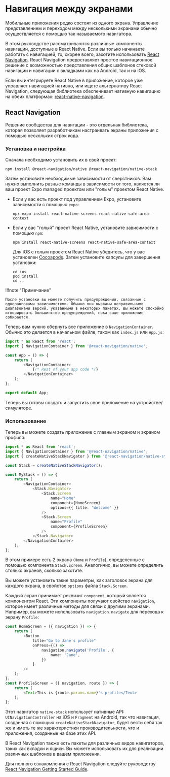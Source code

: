 # Навигация между экранами

Мобильные приложения редко состоят из одного экрана. Управление представлением и переходом между несколькими экранами обычно осуществляется с помощью так называемого навигатора.

В этом руководстве рассматриваются различные компоненты навигации, доступные в React Native. Если вы только начинаете работать с навигацией, то, скорее всего, захотите использовать [React Navigation](navigation.md#react-navigation). React Navigation предоставляет простое навигационное решение с возможностью представления общих шаблонов стековой навигации и навигации с вкладками как на Android, так и на iOS.

Если вы интегрируете React Native в приложение, которое уже управляет навигацией нативно, или ищете альтернативу React Navigation, следующая библиотека обеспечивает нативную навигацию на обеих платформах: [react-native-navigation](https://github.com/wix/react-native-navigation).

## React Navigation

Решение сообщества для навигации - это отдельная библиотека, которая позволяет разработчикам настраивать экраны приложения с помощью нескольких строк кода.

### Установка и настройка

Сначала необходимо установить их в свой проект:

```shell
npm install @react-navigation/native @react-navigation/native-stack
```

Затем установите необходимые зависимости от сверстников. Вам нужно выполнить разные команды в зависимости от того, является ли ваш проект Expo managed проектом или "голым" проектом React Native.

-   Если у вас есть проект под управлением Expo, установите зависимости с помощью `expo`:

    ```shell
    npx expo install react-native-screens react-native-safe-area-context
    ```

-   Если у вас "голый" проект React Native, установите зависимости с помощью `npm`:

    ```shell
    npm install react-native-screens react-native-safe-area-context
    ```

    Для iOS с голым проектом React Native убедитесь, что у вас установлен [Cocoapods](https://cocoapods.org/). Затем установите капсулы для завершения установки:

    ```shell
    cd ios
    pod install
    cd ..
    ```

!!!note "Примечание"

    После установки вы можете получить предупреждения, связанные с одноранговыми зависимостями. Обычно они вызваны неправильными диапазонами версий, указанными в некоторых пакетах. Вы можете спокойно игнорировать большинство предупреждений, пока ваше приложение собирается.

Теперь вам нужно обернуть все приложение в `NavigationContainer`. Обычно это делается в начальном файле, таком как `index.js` или `App.js`:

```ts
import * as React from 'react';
import { NavigationContainer } from '@react-navigation/native';

const App = () => {
    return (
        <NavigationContainer>
            {/* Rest of your app code */}
        </NavigationContainer>
    );
};

export default App;
```

Теперь вы готовы создать и запустить свое приложение на устройстве/симуляторе.

### Использование

Теперь вы можете создать приложение с главным экраном и экраном профиля:

```ts
import * as React from 'react';
import { NavigationContainer } from '@react-navigation/native';
import { createNativeStackNavigator } from '@react-navigation/native-stack';

const Stack = createNativeStackNavigator();

const MyStack = () => {
    return (
        <NavigationContainer>
            <Stack.Navigator>
                <Stack.Screen
                    name="Home"
                    component={HomeScreen}
                    options={{ title: 'Welcome' }}
                />
                <Stack.Screen
                    name="Profile"
                    component={ProfileScreen}
                />
            </Stack.Navigator>
        </NavigationContainer>
    );
};
```

В этом примере есть 2 экрана (`Home` и `Profile`), определенные с помощью компонента `Stack.Screen`. Аналогично, вы можете определить столько экранов, сколько захотите.

Вы можете установить такие параметры, как заголовок экрана для каждого экрана, в свойстве `options` файла `Stack.Screen`.

Каждый экран принимает реквизит `component`, который является компонентом React. Эти компоненты получают свойство `navigation`, которое имеет различные методы для связи с другими экранами. Например, вы можете использовать `navigation.navigate` для перехода к экрану `Profile`:

```ts
const HomeScreen = ({ navigation }) => {
    return (
        <Button
            title="Go to Jane's profile"
            onPress={() =>
                navigation.navigate('Profile', {
                    name: 'Jane',
                })
            }
        />
    );
};
const ProfileScreen = ({ navigation, route }) => {
    return (
        <Text>This is {route.params.name}'s profile</Text>
    );
};
```

Этот навигатор `native-stack` использует нативные API: `UINavigationController` на iOS и `Fragment` на Android, так что навигация, созданная с помощью `createNativeStackNavigator`, будет вести себя так же и иметь те же характеристики производительности, что и приложения, созданные на базе этих API.

В React Navigation также есть пакеты для различных видов навигаторов, таких как вкладки и ящики. Вы можете использовать их для реализации различных шаблонов в вашем приложении.

Для полного ознакомления с React Navigation следуйте руководству [React Navigation Getting Started Guide](https://reactnavigation.org/docs/getting-started).
